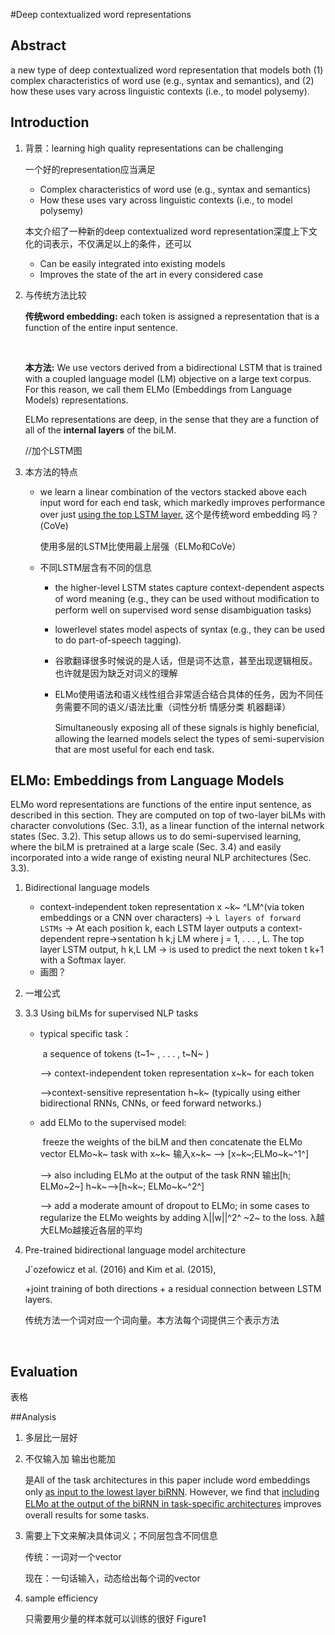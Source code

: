 #Deep contextualized word representations

## Abstract

a new type of deep contextualized word representation that models both (1) complex characteristics of word use (e.g., syntax and semantics), and (2) how these uses vary across linguistic contexts (i.e., to model polysemy).



## Introduction

1. 背景：learning high quality representations can be challenging

   一个好的representation应当满足

   - Complex characteristics of word use (e.g., syntax and semantics)
   - How these uses vary across linguistic contexts (i.e., to model polysemy)

   本文介绍了一种新的deep contextualized word representation深度上下文化的词表示，不仅满足以上的条件，还可以

   - Can be easily integrated into existing models
   - Improves the state of the art in every considered case

2. 与传统方法比较

   **传统word embedding:** each token is assigned a representation that is a function of the entire input sentence.

   ​

   **本方法:** We use vectors derived from a bidirectional LSTM that is trained with a coupled language model (LM) objective on a large text corpus. For this reason, we call them ELMo (Embeddings from Language Models) representations.

   ELMo representations are deep, in the sense that they are a function of all of the **internal layers** of the biLM.

   //加个LSTM图

3. 本方法的特点

   - we learn a linear combination of the vectors stacked above each input word for each end task, which markedly improves performance over just <u>using the top LSTM layer.</u>  这个是传统word embedding 吗？(CoVe)

     使用多层的LSTM比使用最上层强（ELMo和CoVe）


   - 不同LSTM层含有不同的信息

     - the higher-level LSTM states capture context-dependent aspects of word meaning (e.g., they can be used without modiﬁcation to perform well on supervised word sense disambiguation tasks)

     - lowerlevel states model aspects of syntax (e.g., they can be used to do part-of-speech tagging). 

     - 谷歌翻译很多时候说的是人话，但是词不达意，甚至出现逻辑相反。也许就是因为缺乏对词义的理解

     - ELMo使用语法和语义线性组合非常适合结合具体的任务，因为不同任务需要不同的语义/语法比重（词性分析 情感分类 机器翻译）

       Simultaneously exposing all of these signals is highly beneﬁcial, allowing the learned models select the types of semi-supervision that are most useful for each end task.
       ​

## ELMo: Embeddings from Language Models

ELMo word representations are functions of the entire input sentence, as described in this section. They are computed on top of two-layer biLMs with character convolutions (Sec. 3.1), as a linear function of the internal network states (Sec. 3.2). This setup allows us to do semi-supervised learning, where the biLM is pretrained at a large scale (Sec. 3.4) and easily incorporated into a wide range of existing neural NLP architectures (Sec. 3.3).

1. Bidirectional language models

   - context-independent token representation x ~k~ ^LM^(via token embeddings or a CNN over characters) -> `L layers of forward LSTMs` -> At each position k, each LSTM layer outputs a context-dependent repre→sentation h k,j LM where j = 1, . . . , L. The top layer LSTM output, h k,L LM -> is used to predict the next token t k+1 with a Softmax layer.
   - 画图？

2. 一堆公式

3. 3.3 Using biLMs for supervised NLP tasks

   - typical specific task：

     ​       a sequence of tokens (t~1~ , . . . , t~N~ ) 

     —> context-independent token representation x~k~ for each token

     —>context-sensitive representation h~k~  (typically using either bidirectional RNNs, CNNs, or feed forward networks.)


   - add ELMo to the supervised model:

     ​       freeze the weights of the biLM and then concatenate the ELMo vector ELMo~k~ task with x~k~ 输入x~k~ —> [x~k~;ELMo~k~^1^]

     —> also including ELMo at the output of the task RNN 输出[h; ELMo~2~] h~k~—>[h~k~; ELMo~k~^2^]

     —> add a moderate amount of dropout to ELMo; in some cases to regularize the ELMo weights by adding λ||w||^2^ ~2~ to the loss. λ越大ELMo越接近各层的平均

4. Pre-trained bidirectional language model architecture

   J´ozefowicz et al. (2016) and Kim et al. (2015), 

   +joint training of both directions + a residual connection between LSTM layers.

   传统方法一个词对应一个词向量。本方法每个词提供三个表示方法

   ​

## Evaluation

表格



##Analysis

1. 多层比一层好

2. 不仅输入加 输出也能加

   是All of the task architectures in this paper include word embeddings only <u>as input to the lowest layer biRNN</u>. However, we ﬁnd that <u>including ELMo at the output of the biRNN in task-speciﬁc architectures</u> improves overall results for some tasks.

3. 需要上下文来解决具体词义；不同层包含不同信息

   传统：一词对一个vector

   现在：一句话输入，动态给出每个词的vector

4. sample efficiency

   只需要用少量的样本就可以训练的很好 Figure1





